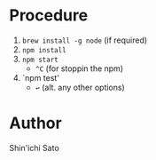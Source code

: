 # Procedure

1. `brew install -g node` (if required)
2. `npm install`
3. `npm start`
	- `^C` (for stoppin the npm)
4. `npm test'
	- `↩` (alt. any other options)

# Author

Shin'ichi Sato
